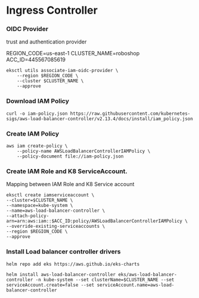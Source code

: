 # Ingress Controller 

### OIDC Provider 

trust and authentication provider

REGION_CODE=us-east-1 CLUSTER_NAME=roboshop ACC_ID=445567085619

```
eksctl utils associate-iam-oidc-provider \
    --region $REGION_CODE \
    --cluster $CLUSTER_NAME \
    --approve
```

### Download IAM Policy

```
curl -o iam-policy.json https://raw.githubusercontent.com/kubernetes-sigs/aws-load-balancer-controller/v2.13.4/docs/install/iam_policy.json

```

### Create IAM Policy

```
aws iam create-policy \
    --policy-name AWSLoadBalancerControllerIAMPolicy \
    --policy-document file://iam-policy.json

```

### Create IAM Role and K8 ServiceAccount.

Mapping between IAM Role and K8 Service account

```
eksctl create iamserviceaccount \
--cluster=$CLUSTER_NAME \
--namespace=kube-system \
--name=aws-load-balancer-controller \
--attach-policy-arn=arn:aws:iam::$ACC_ID:policy/AWSLoadBalancerControllerIAMPolicy \
--override-existing-serviceaccounts \
--region $REGION_CODE \
--approve

```

### Install Load balancer controller drivers

```
helm repo add eks https://aws.github.io/eks-charts

```

```
helm install aws-load-balancer-controller eks/aws-load-balancer-controller -n kube-system --set clusterName=$CLUSTER_NAME --set serviceAccount.create=false --set serviceAccount.name=aws-load-balancer-controller

```

